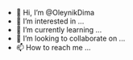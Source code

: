 - 👋 Hi, I’m @OleynikDima
- 👀 I’m interested in ...
- 🌱 I’m currently learning ...
- 💞️ I’m looking to collaborate on ...
- 📫 How to reach me ...

<!---
OleynikDima/OleynikDima is a ✨ special ✨ repository because its `README.md` (this file) appears on your GitHub profile.
You can click the Preview link to take a look at your changes.
--->
